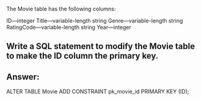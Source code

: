 The Movie table has the following columns:

ID—integer
Title—variable-length string
Genre—variable-length string
RatingCode—variable-length string
Year—integer
## Write a SQL statement to modify the Movie table to make the ID column the primary key.

Answer:
---
ALTER TABLE Movie
ADD CONSTRAINT pk_movie_id PRIMARY KEY (ID);